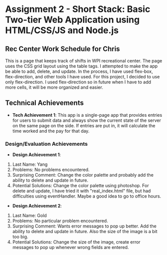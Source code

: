 Assignment 2 - Short Stack: Basic Two-tier Web Application using HTML/CSS/JS and Node.js  
===
## Rec Center Work Schedule for Chris
This is a page that keeps track of shifts in WPI recreational center. The page uses the CSS grid layout using the table tags. I attempted to make the app be able to add, delete, and update. In the process, I have used flex-box, flex-direction, and other tools I have used. For this project, I decided to use only flex-direction. I used flex-direction so in future when I have to add more cells, it will be more organized and easier. 

## Technical Achievements
- **Tech Achievement 1**: This app is a single-page app that provides entries for users to submit data and always show the current state of the server on the same page on the side. If entries are put in, it will calculate the time worked and the pay for that day. 

### Design/Evaluation Achievements
- **Design Achievement 1**: 
1) Last Name: Yang
2) Problems: No problems encountered.
3) Surprising Comment: Change the color palette and probably add the ability to delete and update in future.
4) Potential Solutions: Change the color palette using photoshop. For delete and update, I have tried it with "real_index.html" file, but had difficulties using eventHandler. Maybe a good idea to go to office hours.
- **Design Achievement 2**: 
1) Last Name: Gold
2) Problems: No particular problem encountered.
3) Surprising Comment: Wants error messages to pop up better. Add the ability to delete and update in future. Also the size of the image is a bit too big. 
4) Potential Solutions: Change the size of the image, create error messages to pop up whenever wrong fields are entered. 
